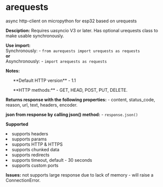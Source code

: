 # arequests
async http-client on micropython for esp32 based on urequests

**Desciption:**
Requires uasyncio V3 or later.
Has optional urequests class to make usable synchronously.


**Use import:**<br>
Synchronously: - ```from aurequests import urequests as requests```
<br>**or**
<br>Asynchronously: - ```import arequests as requests```

**Notes:**
<ul>**Default HTTP version** - 1.1</ul>
<ul>**HTTP methods:** - GET, HEAD, POST, PUT, DELETE.</ul>

**Returns response with the following properties:** - content, status_code, reason, url, text, headers, encoder.

**json from response by calling json() method:** - ```response.json()```

**Supported**
<li>supports headers</li>
<li>supports params</li>
<li>supports HTTP & HTTPS</li>
<li>supports сhunked data</li>
<li>supports redirects</li>
<li>supports timeout, default - 30 seconds</li>
<li>supports custom ports</li>


**Issues:**
not supports large  response due to lack of memory - will raise a ConnectionError.
